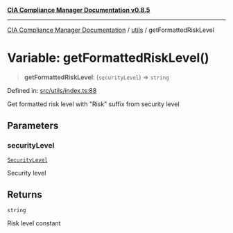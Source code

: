 [**CIA Compliance Manager Documentation v0.8.5**](../../README.md)

***

[CIA Compliance Manager Documentation](../../modules.md) / [utils](../README.md) / getFormattedRiskLevel

# Variable: getFormattedRiskLevel()

> **getFormattedRiskLevel**: (`securityLevel`) => `string`

Defined in: [src/utils/index.ts:88](https://github.com/Hack23/cia-compliance-manager/blob/3ae0301247f765ba03c8c0fe645db4718bb8af76/src/utils/index.ts#L88)

Get formatted risk level with "Risk" suffix from security level

## Parameters

### securityLevel

[`SecurityLevel`](../../types/cia/type-aliases/SecurityLevel.md)

Security level

## Returns

`string`

Risk level constant
